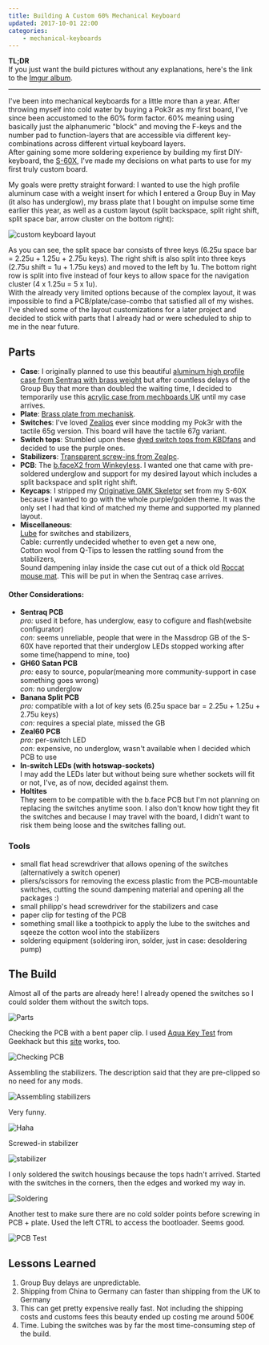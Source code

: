 ```yaml
---
title: Building A Custom 60% Mechanical Keyboard
updated: 2017-10-01 22:00
categories:
    - mechanical-keyboards
---
```

**TL;DR**  
If you just want the build pictures without any explanations, here's the link to the [Imgur album](https://imgur.com/a/JqzZP).
- - -
I've been into mechanical keyboards for a little more than a year. After throwing myself into cold water by buying a Pok3r as my first board, I've since been accustomed to the 60% form factor. 60% meaning using basically just the alphanumeric "block" and moving the F-keys and the number pad to function-layers that are accessible via different key-combinations across different virtual keyboard layers.  
After gaining some more soldering experience by building my first DIY-keyboard, the [S-60X](https://sentraq.com/collections/kits/products/s60-x-diy-keyboard-kit), I've made my decisions on what parts to use for my first truly custom board.  

My goals were pretty straight forward: I wanted to use the high profile aluminum case with a weight insert for which I entered a Group Buy in May (it also has underglow), my brass plate that I bought on impulse some time earlier this year, as well as a custom layout (split backspace, split right shift, split space bar, arrow cluster on the bottom right):  

![custom keyboard layout]({{site.baseurl}}/assets/images/keyboard-layout.png)

As you can see, the split space bar consists of three keys (6.25u space bar = 2.25u + 1.25u + 2.75u keys). The right shift is also split into three keys (2.75u shift = 1u + 1.75u keys) and moved to the left by 1u. The bottom right row is split into five instead of four keys to allow space for the navigation cluster (4 x 1.25u = 5 x 1u).  
With the already very limited options because of the complex layout, it was impossible to find a PCB/plate/case-combo that satisfied all of my wishes. I've shelved some of the layout customizations for a later project and decided to stick with parts that I already had or were scheduled to ship to me in the near future.

## Parts
 * **Case**: I originally planned to use this beautiful [aluminum high profile case from Sentraq with brass weight](https://sentraq.com/collections/group-buys/products/sentraq-60-high-profile-aluminum-case) but after countless delays of the Group Buy that more than doubled the waiting time, I decided to temporarily use this [acrylic case from mechboards UK](https://mechboards.co.uk/shop/all/60-diffused-acrylic-case/) until my case arrives.
 * **Plate**: [Brass plate from mechanisk](https://mekanisk.co/).
 * **Switches**: I've loved [Zealios](https://zealpc.net/collections/switches/products/zealio) ever since modding my Pok3r with the tactile 65g version. This board will have the tactile 67g variant.
 * **Switch tops**: Stumbled upon these [dyed switch tops from KBDfans](https://kbdfans.cn/collections/keyboard-part/products/gateron-rainbow-dyeing-top-house-10pcs) and decided to use the purple ones.
 * **Stabilizers**: [Transparent screw-ins from Zealpc](https://zealpc.net/collections/switches/products/zealstabilizers).
 * **PCB**: The [b.faceX2 from Winkeyless](http://winkeyless.kr/product/b-face-x2-pcb/). I wanted one that came with pre-soldered underglow and support for my desired layout which includes a split backspace and split right shift.
 * **Keycaps**: I stripped my [Originative GMK Skeletor](https://originative.co/products/skeletor) set from my S-60X because I wanted to go with the whole purple/golden theme. It was the only set I had that kind of matched my theme and supported my planned layout.
 * **Miscellaneous**:  
   [Lube](https://zealpc.net/collections/switches/products/ghlube) for switches and stabilizers,  
   Cable: currently undecided whether to even get a new one,  
   Cotton wool from Q-Tips to lessen the rattling sound from the stabilizers,  
   Sound dampening inlay inside the case cut out of a thick old [Roccat mouse mat](https://www.roccat.org/en-DE/Products/Gaming-Mousepads/Taito-Series/Taito/). This will be put in when the Sentraq case arrives.

#### Other Considerations:
 * __Sentraq PCB__   
   _pro:_ used it before, has underglow, easy to cofigure and flash(website configurator)  
   _con:_ seems unreliable, people that were in the Massdrop GB of the S-60X have reported that their underglow LEDs stopped working after some time(happend to mine, too)
 * __GH60 Satan PCB__  
   _pro:_ easy to source, popular(meaning more community-support in case something goes wrong)  
   _con:_ no underglow
 * __Banana Split PCB__  
   _pro:_ compatible with a lot of key sets (6.25u space bar = 2.25u + 1.25u + 2.75u keys)  
   _con:_ requires a special plate, missed the GB
 * __Zeal60 PCB__  
   _pro:_ per-switch LED  
   _con:_ expensive, no underglow, wasn't available when I decided which PCB to use
 * __In-switch LEDs (with hotswap-sockets)__  
 I may add the LEDs later but without being sure whether sockets will fit or not, I've, as of now, decided against them.
 * __Holtites__  
 They seem to be compatible with the b.face PCB but I'm not planning on replacing the switches anytime soon. I also don't know how tight they fit the switches and because I may travel with the board, I didn't want to risk them being loose and the switches falling out.

### Tools
 * small flat head screwdriver that allows opening of the switches (alternatively a switch opener)
 * pliers/scissors for removing the excess plastic from the PCB-mountable switches, cutting the sound dampening material and opening all the packages :)
 * small philipp's head screwdriver for the stabilizers and case
 * paper clip for testing of the PCB
 * something small like a toothpick to apply the lube to the switches and sqeeze the cotton wool into the stabilizers
 * soldering equipment (soldering iron, solder, just in case: desoldering pump)

## The Build
Almost all of the parts are already here! I already opened the switches so I could solder them without the switch tops.  

![Parts](https://i.imgur.com/ZbVpj0e.jpg)  

Checking the PCB with a bent paper clip. I used [Aqua Key Test](https://geekhack.org/index.php?topic=34670) from Geekhack but this [site](http://www.keyboardtester.com/) works, too.  

![Checking PCB](https://i.imgur.com/P3HYQQY.jpg)  

Assembling the stabilizers. The description said that they are pre-clipped so no need for any mods.  

![Assembling stabilizers](https://i.imgur.com/JZXb7Dp.jpg)  

Very funny.  

![Haha](https://i.imgur.com/ewZPlK6.jpg)  

Screwed-in stabilizer  

![stabilizer](https://i.imgur.com/S4t9OUl.jpg)  

I only soldered the switch housings because the tops hadn't arrived. Started with the switches in the corners, then the edges and worked my way in.  

![Soldering](https://i.imgur.com/xYoJeKo.jpg)  

Another test to make sure there are no cold solder points before screwing in PCB + plate. Used the left CTRL to access the bootloader. Seems good.  

![PCB Test](https://i.imgur.com/dxh6OGr.jpg)  


## Lessons Learned
 1. Group Buy delays are unpredictable.
 2. Shipping from China to Germany can faster than shipping from the UK to Germany  
 3. This can get pretty expensive really fast. Not including the shipping costs and customs fees this beauty ended up costing me around 500€
 4. Time. Lubing the switches was by far the most time-consuming step of the build.
